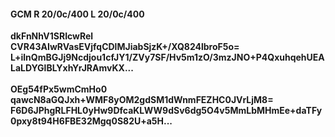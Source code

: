#### GCM R 20/0c/400 L 20/0c/400
**dkFnNhV1SRIcwRel**<br/>**CVR43AIwRVasEVjfqCDlMJiabSjzK+/XQ824lbroF5o=**<br/>**L+ilnQmBGJj9Ncdjou1cfJY1/ZVy7SF/Hv5m1zO/3mzJNO+P4QxuhqehUEALaLDYGlBLYxhYrJRAmvKX...**<br/><br/>
**OEg54fPx5wmCmHo0**<br/>**qawcN8aGQJxh+WMF8yOM2gdSM1dWnmFEZHC0JVrLjM8=**<br/>**F6D6JPhgRLFHL0yHw9DfcaKLWW9dSv6dg5O4v5MmLbMHmEe+daTFy0pxy8t94H6FBE32Mgq0S82U+a5H...**